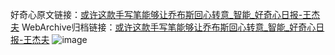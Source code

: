 好奇心原文链接：[或许这款手写笔能够让乔布斯回心转意_智能_好奇心日报-王杰夫](https://www.qdaily.com/articles/4868.html)
WebArchive归档链接：[或许这款手写笔能够让乔布斯回心转意_智能_好奇心日报-王杰夫](http://web.archive.org/web/20190623163301/https://www.qdaily.com/articles/4868.html)
![image](http://ww3.sinaimg.cn/large/007d5XDply1g3wc9u32qaj30u03tkb29)